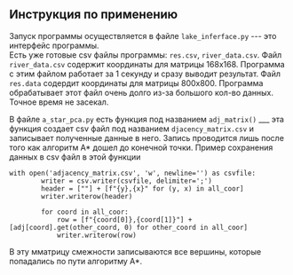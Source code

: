 ## Инструкция по применению  

Запуск программы осуществляется в файле `lake_inferface.py` --- это интерфейс программы.  
Есть уже готовые csv файлы программы: `res.csv`, `river_data.csv`.
Файл `river_data.csv` содержит координаты для матрицы 168х168. Программа с этим файлом работает за 1 секунду и сразу выводит результат.
Файл `res.data` содердит координаты для матрицы 800х800. Программа обрабатывает этот файл очень долго из-за большого кол-во данных. Точное время не засекал.

В файле `a_star_pca.py` есть функция под названием `adj_matrix()` ___ эта функция создает csv файл под названием `djacency_matrix.csv` и записывает полученные данные в него. Запись проводится лишь после того как алгоритм A* дошел до конечной точки.
Пример сохранения данных в csv файл в этой функции
```
with open('adjacency_matrix.csv', 'w', newline='') as csvfile:
        writer = csv.writer(csvfile, delimiter=';')
        header = [""] + [f"{y},{x}" for (y, x) in all_coor]
        writer.writerow(header)
        
        for coord in all_coor:
            row = [f"{coord[0]},{coord[1]}"] + [adj[coord].get(other_coord, 0) for other_coord in all_coor]
            writer.writerow(row)
```
В эту мматрицу смежности записываются все вершины, которые попадались по пути алгоритму А*.<br>

